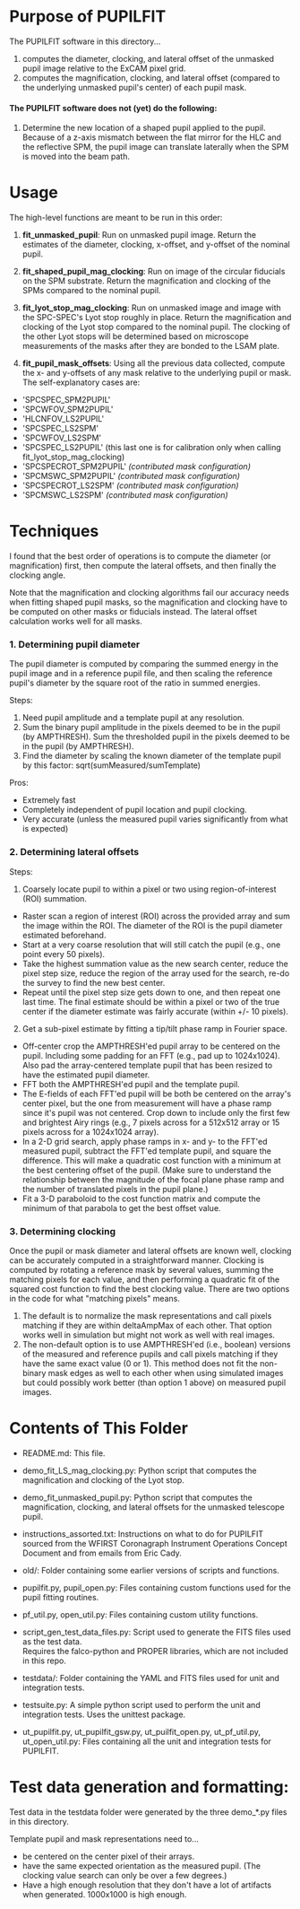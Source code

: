 # Purpose of PUPILFIT

The PUPILFIT software in this directory...
1. computes the diameter, clocking, and lateral offset of the unmasked pupil image relative to the ExCAM pixel grid.
2. computes the magnification, clocking, and lateral offset (compared to the underlying unmasked pupil's center) of each pupil mask.


#### The PUPILFIT software does not (yet) do the following:
1. Determine the new location of a shaped pupil applied to the pupil. Because of a z-axis mismatch between the flat mirror for the HLC and the reflective SPM, the pupil image can translate laterally when the SPM is moved into the beam path.

# Usage

The high-level functions are meant to be run in this order:
1. **fit_unmasked_pupil**: Run on unmasked pupil image. Return the estimates of the diameter, clocking, x-offset, and y-offset of the nominal pupil.

2. **fit_shaped_pupil_mag_clocking**: Run on image of the circular fiducials on the SPM substrate. Return the magnification and clocking of the SPMs compared to the nominal pupil.

3. **fit_lyot_stop_mag_clocking**: Run on unmasked image and image with the SPC-SPEC's Lyot stop roughly in place. Return the magnification and clocking of the Lyot stop compared to the nominal pupil. The clocking of the other Lyot stops will be determined based on microscope measurements of the masks after they are bonded to the LSAM plate.

4. **fit_pupil_mask_offsets**: Using all the previous data collected, compute the x- and y-offsets of any mask relative to the underlying pupil or mask. The self-explanatory cases are:
* 'SPCSPEC_SPM2PUPIL'
* 'SPCWFOV_SPM2PUPIL'
* 'HLCNFOV_LS2PUPIL'
* 'SPCSPEC_LS2SPM'
* 'SPCWFOV_LS2SPM'
* 'SPCSPEC_LS2PUPIL' (this last one is for calibration only when calling fit_lyot_stop_mag_clocking)
* 'SPCSPECROT_SPM2PUPIL'    _(contributed mask configuration)_
* 'SPCMSWC_SPM2PUPIL' _(contributed mask configuration)_
* 'SPCSPECROT_LS2SPM' _(contributed mask configuration)_
* 'SPCMSWC_LS2SPM' _(contributed mask configuration)_

# Techniques

I found that the best order of operations is to compute the diameter (or magnification) first, then compute the lateral offsets, and then finally the clocking angle.

Note that the magnification and clocking algorithms fail our accuracy needs when fitting shaped pupil masks, so the magnification and clocking have to be computed on other masks or fiducials instead. The lateral offset calculation works well for all masks.

### 1. Determining pupil diameter

The pupil diameter is computed by comparing the summed energy in the pupil image and in a reference pupil file, and then scaling the reference pupil's diameter by the square root of the ratio in summed energies.

Steps:
1. Need pupil amplitude and a template pupil at any resolution.
2. Sum the binary pupil amplitude in the pixels deemed to be in the pupil (by AMPTHRESH). Sum the thresholded pupil in the pixels deemed to be in the pupil (by AMPTHRESH).
3. Find the diameter by scaling the known diameter of the template pupil by this factor:
        sqrt(sumMeasured/sumTemplate)

Pros:
  - Extremely fast
  - Completely independent of pupil location and pupil clocking.
  - Very accurate (unless the measured pupil varies significantly from what is expected)

### 2. Determining lateral offsets

Steps:
1. Coarsely locate pupil to within a pixel or two using region-of-interest (ROI) summation.
  - Raster scan a region of interest (ROI) across the provided array and sum the image within the ROI. The diameter of the ROI is the pupil diameter estimated beforehand.
  - Start at a very coarse resolution that will still catch the pupil (e.g., one point every 50 pixels).
  - Take the highest summation value as the new search center, reduce the pixel step size, reduce the region of the array used for the search, re-do the survey to find the new best center.
  - Repeat until the pixel step size gets down to one, and then repeat one last time. The final estimate should be within a pixel or two of the true center if the diameter estimate was fairly accurate (within +/- 10 pixels).

2. Get a sub-pixel estimate by fitting a tip/tilt phase ramp in Fourier space.
  - Off-center crop the AMPTHRESH'ed pupil array to be centered on the pupil. Including some padding for an FFT (e.g., pad up to 1024x1024). Also pad the array-centered template pupil that has been resized to have the estimated pupil diameter.
  - FFT both the AMPTHRESH'ed pupil and the template pupil.
  - The E-fields of each FFT'ed pupil will be both be centered on the array's center pixel, but the one from measurement will have a phase ramp since it's pupil was not centered. Crop down to include only the first few and brightest Airy rings (e.g., 7 pixels across for a 512x512 array or 15 pixels across for a 1024x1024 array).
  - In a 2-D grid search, apply phase ramps in x- and y- to the FFT'ed measured pupil, subtract the FFT'ed template pupil, and square the difference. This will make a quadratic cost function with a minimum at the best centering offset of the pupil. (Make sure to understand the relationship between the magnitude of the focal plane phase ramp and the number of translated pixels in the pupil plane.)
  - Fit a 3-D paraboloid to the cost function matrix and compute the minimum of that parabola to get the best offset value.


### 3. Determining clocking

Once the pupil or mask diameter and lateral offsets are known well, clocking can be accurately computed in a straightforward manner. Clocking is computed by rotating a reference mask by several values, summing the matching pixels for each value, and then performing a quadratic fit of the squared cost function to find the best clocking value. There are two options in the code for what "matching pixels" means.

1. The default is to normalize the mask representations and call pixels matching if they are within deltaAmpMax of each other. That option works well in simulation but might not work as well with real images.
2. The non-default option is to use AMPTHRESH'ed (i.e., boolean) versions of the measured and reference pupils and call pixels matching if they have the same exact value (0 or 1). This method does not fit the non-binary mask edges as well to each other when using simulated images but could possibly work better (than option 1 above) on measured pupil images.

# Contents of This Folder

* README.md:
    This file.

* demo_fit_LS_mag_clocking.py:
    Python script that computes the magnification and clocking of the
    Lyot stop.  

* demo_fit_unmasked_pupil.py:
    Python script that computes the magnification, clocking, and
    lateral offsets for the unmasked telescope pupil.

* instructions_assorted.txt:
    Instructions on what to do for PUPILFIT sourced from the WFIRST
    Coronagraph Instrument Operations Concept Document and from
    emails from Eric Cady.

* old/:
    Folder containing some earlier versions of scripts and functions.

* pupilfit.py, pupil_open.py:
    Files containing custom functions used for the pupil fitting
    routines.

* pf_util.py, open_util.py:
    Files containing custom utility functions.

* script_gen_test_data_files.py:
    Script used to generate the FITS files used as the test data.    
    Requires the falco-python and PROPER libraries, which are not
    included in this repo.

* testdata/:
    Folder containing the YAML and FITS files used for unit and
    integration tests.

* testsuite.py:
    A simple python script used to perform the unit and integration
    tests. Uses the unittest package.

* ut_pupilfit.py, ut_pupilfit_gsw.py, ut_puilfit_open.py, ut_pf_util.py, ut_open_util.py:
    Files containing all the unit and integration tests for PUPILFIT.


# Test data generation and formatting:

Test data in the testdata folder were generated by the three demo_*.py files in this directory.

Template pupil and mask representations need to...
* be centered on the center pixel of their arrays.
* have the same expected orientation as the measured pupil. (The clocking value search can only be over a few degrees.)
* Have a high enough resolution that they don't have a lot of artifacts when generated. 1000x1000 is high enough.
